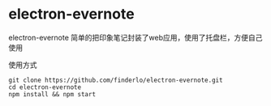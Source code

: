 # electron-evernote
electron-evernote 简单的把印象笔记封装了web应用，使用了托盘栏，方便自己使用



使用方式

```
git clone https://github.com/finderlo/electron-evernote.git
cd electron-evernote
npm install && npm start
```

